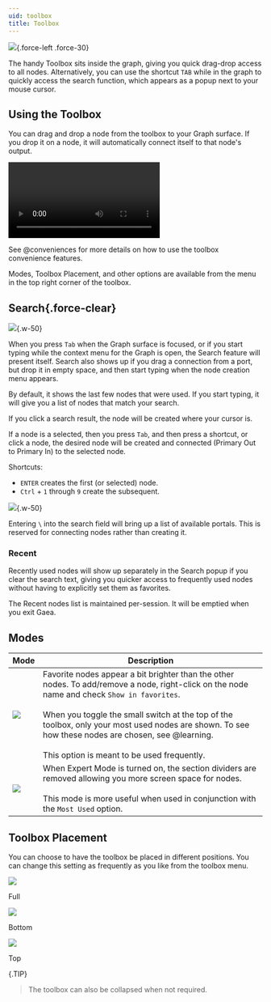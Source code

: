 ```yaml
---
uid: toolbox
title: Toolbox
---
```


![](/images/ui/toolbox-normal.png){.force-left .force-30}

The handy Toolbox sits inside the graph, giving you quick drag-drop access to all nodes. Alternatively, you can use the shortcut `TAB` while in the graph to quickly access the search function, which appears as a popup next to your mouse cursor.

## Using the Toolbox

You can drag and drop a node from the toolbox to your Graph surface. If you drop it on a node, it will automatically connect itself to that node's output.

<video controls>
  <source src="/mp4/cnv-drop-connect.mp4" type="video/mp4">
</video>

See @conveniences for more details on how to use the toolbox convenience features.

Modes, Toolbox Placement, and other options are available from the menu in the top right corner of the toolbox.

## Search{.force-clear}

![](/images/ui/search-nodes.png){.w-50}

When you press `Tab` when the Graph surface is focused, or if you start typing while the context menu for the Graph is open, the Search feature will present itself. Search also shows up if you drag a connection from a port, but drop it in empty space, and then start typing when the node creation menu appears.

By default, it shows the last few nodes that were used. If you start typing, it will give you a list of nodes that match your search.

If you click a search result, the node will be created where your cursor is.

If a node is a selected, then you press `Tab`, and then press a shortcut, or click a node, the desired node will be created and connected (Primary Out to Primary In) to the selected node.

Shortcuts:
- `ENTER` creates the first (or selected) node.
- `Ctrl` + `1` through `9` create the subsequent.

![](/images/ui/search-portals.png){.w-50}

Entering `\` into the search field will bring up a list of available portals. This is reserved for connecting nodes rather than creating it.

### Recent

Recently used nodes will show up separately in the Search popup if you clear the search text, giving you quicker access to frequently used nodes without having to explicitly set them as favorites.

The Recent nodes list is maintained per-session. It will be emptied when you exit Gaea.

## Modes

| Mode                                 | Description                                                                                                                                                                                                                                                                                                                                                                                       |
| ------------------------------------ | ------------------------------------------------------------------------------------------------------------------------------------------------------------------------------------------------------------------------------------------------------------------------------------------------------------------------------------------------------------------------------------------------- |
| ![](/images/ui/toolbox-mostused.png) | Favorite nodes appear a bit brighter than the other nodes. To add/remove a node, right-click on the node name and check `Show in favorites`. <br> <br> When you toggle the small switch at the top of the toolbox, only your most used nodes are shown. To see how these nodes are chosen, see @learning. <br> <br> This option is meant to be used frequently. |
| ![](/images/ui/toolbox-expert.png)   | When Expert Mode is turned on, the section dividers are removed allowing you more screen space for nodes. <br> <br> This mode is more useful when used in conjunction with the `Most Used` option.                                                       |

## Toolbox Placement

You can choose to have the toolbox be placed in different positions. You can change this setting as frequently as you like from the toolbox menu.

<div class="row">
<div class="col-lg-4">

![](/images/ui/toolbox-placement-full.png)

Full

</div>
<div class="col-lg-4">

![](/images/ui/toolbox-placement-bottom.png)

Bottom

</div>
<div class="col-lg-4">

![](/images/ui/toolbox-placement-top.png)

Top

</div>
</div>

{.TIP}
> The toolbox can also be collapsed when not required.
